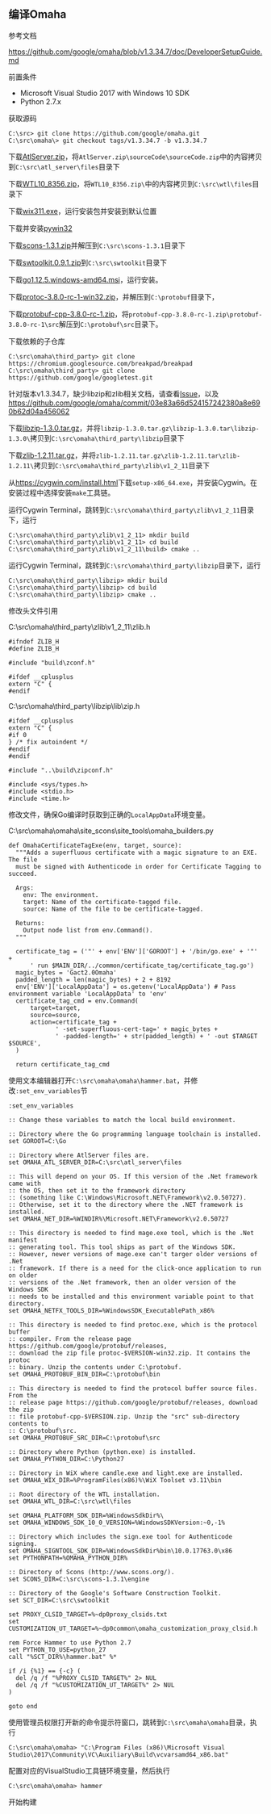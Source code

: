 ## 编译Omaha

参考文档

<https://github.com/google/omaha/blob/v1.3.34.7/doc/DeveloperSetupGuide.md>

前置条件

- Microsoft Visual Studio 2017 with Windows 10 SDK
- Python 2.7.x

获取源码

```
C:\src> git clone https://github.com/google/omaha.git
C:\src\omaha\> git checkout tags/v1.3.34.7 -b v1.3.34.7
```

下载[AtlServer.zip](http://atlserver.codeplex.com/)，将`AtlServer.zip\sourceCode\sourceCode.zip`中的内容拷贝到`C:\src\atl_server\files`目录下

下载[WTL10_8356.zip](http://sourceforge.net/projects/wtl/)，将`WTL10_8356.zip\`中的内容拷贝到`C:\src\wtl\files`目录下

下载[wix311.exe](http://wix.sourceforge.net/)，运行安装包并安装到默认位置

下载并安装[pywin32](https://github.com/mhammond/pywin32/releases/download/b224/pywin32-224.win-amd64-py2.7.exe)

下载[scons-1.3.1.zip](http://sourceforge.net/projects/scons/files/scons/1.3.1/)并解压到`C:\src\scons-1.3.1`目录下

下载[swtoolkit.0.9.1.zip](http://code.google.com/p/swtoolkit/)到`C:\src\swtoolkit`目录下

下载[go1.12.5.windows-amd64.msi](https://golang.org/dl/)，运行安装。

下载[protoc-3.8.0-rc-1-win32.zip](https://github.com/google/protobuf/releases)，并解压到`C:\protobuf`目录下，

下载[protobuf-cpp-3.8.0-rc-1.zip](https://github.com/google/protobuf/releases)，将`protobuf-cpp-3.8.0-rc-1.zip\protobuf-3.8.0-rc-1\src`解压到`C:\protobuf\src`目录下。

下载依赖的子仓库

```
C:\src\omaha\third_party> git clone https://chromium.googlesource.com/breakpad/breakpad
C:\src\omaha\third_party> git clone https://github.com/google/googletest.git
```

针对版本v1.3.34.7，缺少libzip和zlib相关文档，请查看[Issue](<https://github.com/google/omaha/pull/149/files>)，以及<https://github.com/google/omaha/commit/03e83a66d524157242380a8e690b62d04a456062>

下载[libzip-1.3.0.tar.gz](https://libzip.org/download/libzip-1.3.0.tar.gz)，并将`libzip-1.3.0.tar.gz\libzip-1.3.0.tar\libzip-1.3.0\`拷贝到`C:\src\omaha\third_party\libzip`目录下

下载[zlib-1.2.11.tar.gz](https://zlib.net/zlib-1.2.11.tar.gz)，并将`zlib-1.2.11.tar.gz\zlib-1.2.11.tar\zlib-1.2.11\`拷贝到`C:\src\omaha\third_party\zlib\v1_2_11`目录下

从[<https://cygwin.com/install.html>](<https://cygwin.com/install.html>)下载`setup-x86_64.exe`，并安装Cygwin。在安装过程中选择安装`make`工具链。

运行Cygwin Terminal，跳转到`C:\src\omaha\third_party\zlib\v1_2_11`目录下，运行

```
C:\src\omaha\third_party\zlib\v1_2_11> mkdir build
C:\src\omaha\third_party\zlib\v1_2_11> cd build
C:\src\omaha\third_party\zlib\v1_2_11\build> cmake ..
```

运行Cygwin Terminal，跳转到`C:\src\omaha\third_party\libzip`目录下，运行

```
C:\src\omaha\third_party\libzip> mkdir build
C:\src\omaha\third_party\libzip> cd build
C:\src\omaha\third_party\libzip> cmake ..
```

修改头文件引用

C:\src\omaha\third_party\zlib\v1_2_11\zlib.h

```
#ifndef ZLIB_H
#define ZLIB_H

#include "build\zconf.h"

#ifdef __cplusplus
extern "C" {
#endif
```

C:\src\omaha\third_party\libzip\lib\zip.h

```
#ifdef __cplusplus
extern "C" {
#if 0
} /* fix autoindent */
#endif
#endif

#include "..\build\zipconf.h"

#include <sys/types.h>
#include <stdio.h>
#include <time.h>
```

修改文件，确保Go编译时获取到正确的`LocalAppData`环境变量。

C:\src\omaha\omaha\site_scons\site_tools\omaha_builders.py

```
def OmahaCertificateTagExe(env, target, source):
  """Adds a superfluous certificate with a magic signature to an EXE. The file
  must be signed with Authenticode in order for Certificate Tagging to succeed.

  Args:
    env: The environment.
    target: Name of the certificate-tagged file.
    source: Name of the file to be certificate-tagged.

  Returns:
    Output node list from env.Command().
  """

  certificate_tag = ('"' + env['ENV']['GOROOT'] + '/bin/go.exe' + '"' +
      ' run $MAIN_DIR/../common/certificate_tag/certificate_tag.go')
  magic_bytes = 'Gact2.0Omaha'
  padded_length = len(magic_bytes) + 2 + 8192
  env['ENV']['LocalAppData'] = os.getenv('LocalAppData') # Pass environment variable 'LocalAppData' to 'env'
  certificate_tag_cmd = env.Command(
      target=target,
      source=source,
      action=certificate_tag +
             ' -set-superfluous-cert-tag=' + magic_bytes +
             ' -padded-length=' + str(padded_length) + ' -out $TARGET $SOURCE',
  )

  return certificate_tag_cmd
```

使用文本编辑器打开`C:\src\omaha\omaha\hammer.bat`，并修改`:set_env_variables`节

```
:set_env_variables

:: Change these variables to match the local build environment.

:: Directory where the Go programming language toolchain is installed.
set GOROOT=C:\Go

:: Directory where AtlServer files are.
set OMAHA_ATL_SERVER_DIR=C:\src\atl_server\files

:: This will depend on your OS. If this version of the .Net framework came with
:: the OS, then set it to the framework directory
:: (something like C:\Windows\Microsoft.NET\Framework\v2.0.50727).
:: Otherwise, set it to the directory where the .NET framework is installed.
set OMAHA_NET_DIR=%WINDIR%\Microsoft.NET\Framework\v2.0.50727

:: This directory is needed to find mage.exe tool, which is the .Net manifest
:: generating tool. This tool ships as part of the Windows SDK.
:: However, newer versions of mage.exe can't targer older versions of .Net
:: framework. If there is a need for the click-once application to run on older
:: versions of the .Net framework, then an older version of the Windows SDK
:: needs to be installed and this environment variable point to that directory.
set OMAHA_NETFX_TOOLS_DIR=%WindowsSDK_ExecutablePath_x86%

:: This directory is needed to find protoc.exe, which is the protocol buffer
:: compiler. From the release page https://github.com/google/protobuf/releases,
:: download the zip file protoc-$VERSION-win32.zip. It contains the protoc
:: binary. Unzip the contents under C:\protobuf.
set OMAHA_PROTOBUF_BIN_DIR=C:\protobuf\bin

:: This directory is needed to find the protocol buffer source files. From the
:: release page https://github.com/google/protobuf/releases, download the zip
:: file protobuf-cpp-$VERSION.zip. Unzip the "src" sub-directory contents to
:: C:\protobuf\src.
set OMAHA_PROTOBUF_SRC_DIR=C:\protobuf\src

:: Directory where Python (python.exe) is installed.
set OMAHA_PYTHON_DIR=C:\Python27

:: Directory in WiX where candle.exe and light.exe are installed.
set OMAHA_WIX_DIR=%ProgramFiles(x86)%\WiX Toolset v3.11\bin

:: Root directory of the WTL installation.
set OMAHA_WTL_DIR=C:\src\wtl\files

set OMAHA_PLATFORM_SDK_DIR=%WindowsSdkDir%\
set OMAHA_WINDOWS_SDK_10_0_VERSION=%WindowsSDKVersion:~0,-1%

:: Directory which includes the sign.exe tool for Authenticode signing.
set OMAHA_SIGNTOOL_SDK_DIR=%WindowsSdkDir%bin\10.0.17763.0\x86
set PYTHONPATH=%OMAHA_PYTHON_DIR%

:: Directory of Scons (http://www.scons.org/).
set SCONS_DIR=C:\src\scons-1.3.1\engine

:: Directory of the Google's Software Construction Toolkit.
set SCT_DIR=C:\src\swtoolkit

set PROXY_CLSID_TARGET=%~dp0proxy_clsids.txt
set CUSTOMIZATION_UT_TARGET=%~dp0common\omaha_customization_proxy_clsid.h

rem Force Hammer to use Python 2.7
set PYTHON_TO_USE=python_27
call "%SCT_DIR%\hammer.bat" %*

if /i {%1} == {-c} (
  del /q /f "%PROXY_CLSID_TARGET%" 2> NUL
  del /q /f "%CUSTOMIZATION_UT_TARGET%" 2> NUL
)

goto end
```

使用管理员权限打开新的命令提示符窗口，跳转到`C:\src\omaha\omaha`目录，执行

```
C:\src\omaha\omaha> "C:\Program Files (x86)\Microsoft Visual Studio\2017\Community\VC\Auxiliary\Build\vcvarsamd64_x86.bat"
```

配置对应的VisualStudio工具链环境变量，然后执行

```
C:\src\omaha\omaha> hammer
```

开始构建